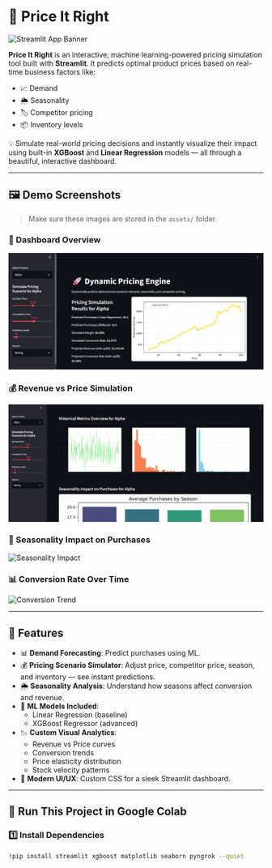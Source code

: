 # 💸 Price It Right

![Streamlit App Banner](assets/banner.png)

**Price It Right** is an interactive, machine learning-powered pricing simulation tool built with **Streamlit**. It predicts optimal product prices based on real-time business factors like:

- 📈 Demand
- 🌦️ Seasonality
- 🏷️ Competitor pricing
- 📦 Inventory levels

💡 Simulate real-world pricing decisions and instantly visualize their impact using built-in **XGBoost** and **Linear Regression** models — all through a beautiful, interactive dashboard.

---

## 🖼️ Demo Screenshots

> Make sure these images are stored in the `assets/` folder.

### 🔧 Dashboard Overview
![Banner](https://raw.githubusercontent.com/Kanishka939/PriceItRight/12b7d23c6a3dd75c6a4e14d13aa0c99498525a12/dpe1.png)


### 💰 Revenue vs Price Simulation
![Banner](https://github.com/Kanishka939/PriceItRight/blob/6deaab57e35737cd3b7a677d884ea79e7b038680/dpe2.png)

### 🌱 Seasonality Impact on Purchases
![Seasonality Impact](assets/screenshot3.png)

### 📊 Conversion Rate Over Time
![Conversion Trend](assets/screenshot4.png)

---

## 🔧 Features

- 📊 **Demand Forecasting**: Predict purchases using ML.
- 💰 **Pricing Scenario Simulator**: Adjust price, competitor price, season, and inventory — see instant predictions.
- 🌦️ **Seasonality Analysis**: Understand how seasons affect conversion and revenue.
- 🤖 **ML Models Included**:
  - Linear Regression (baseline)
  - XGBoost Regressor (advanced)
- 📉 **Custom Visual Analytics**:
  - Revenue vs Price curves
  - Conversion trends
  - Price elasticity distribution
  - Stock velocity patterns
- 🎨 **Modern UI/UX**: Custom CSS for a sleek Streamlit dashboard.

---

## 🚀 Run This Project in Google Colab

### 1️⃣ Install Dependencies
```bash
!pip install streamlit xgboost matplotlib seaborn pyngrok --quiet
